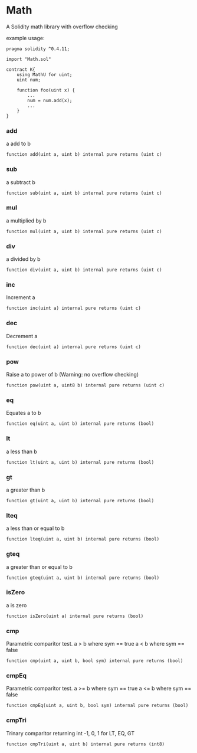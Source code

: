 # Math

A Solidity math library with overflow checking

example usage:

```
pragma solidity ^0.4.11;

import "Math.sol"

contract K{
    using MathU for uint;
    uint num;
   
    function foo(uint x) {
        ...
        num = num.add(x);
        ...
    }
}
```

### add

a add to b

`function add(uint a, uint b) internal pure returns (uint c)`

### sub

a subtract b

`function sub(uint a, uint b) internal pure returns (uint c)`

### mul
    
a multiplied by b

`function mul(uint a, uint b) internal pure returns (uint c)`

### div
    
a divided by b

`function div(uint a, uint b) internal pure returns (uint c)`

### inc

Increment a

`function inc(uint a) internal pure returns (uint c)`

### dec

Decrement a

`function dec(uint a) internal pure returns (uint c)`

### pow

Raise a to power of b (Warning: no overflow checking)

`function pow(uint a, uint8 b) internal pure returns (uint c)`

### eq

Equates a to b

`function eq(uint a, uint b) internal pure returns (bool)`

### lt

a less than b

`function lt(uint a, uint b) internal pure returns (bool)`

### gt

a greater than b

`function gt(uint a, uint b) internal pure returns (bool)`

### lteq

a less than or equal to b

`function lteq(uint a, uint b) internal pure returns (bool)`

### gteq

a greater than or equal to b

`function gteq(uint a, uint b) internal pure returns (bool)`

### isZero

a is zero

`function isZero(uint a) internal pure returns (bool)`

### cmp

Parametric comparitor test.
a > b where sym == true
a < b where sym == false

`function cmp(uint a, uint b, bool sym) internal pure returns (bool)`

### cmpEq

Parametric comparitor test.
a >= b where sym == true
a <= b where sym == false

`function cmpEq(uint a, uint b, bool sym) internal pure returns (bool)`

### cmpTri

Trinary comparitor returning int -1, 0, 1 for LT, EQ, GT

`function cmpTri(uint a, uint b) internal pure returns (int8)`